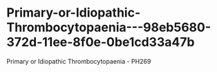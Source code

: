 # Primary-or-Idiopathic-Thrombocytopaenia---98eb5680-372d-11ee-8f0e-0be1cd33a47b
Primary or Idiopathic Thrombocytopaenia - PH269
